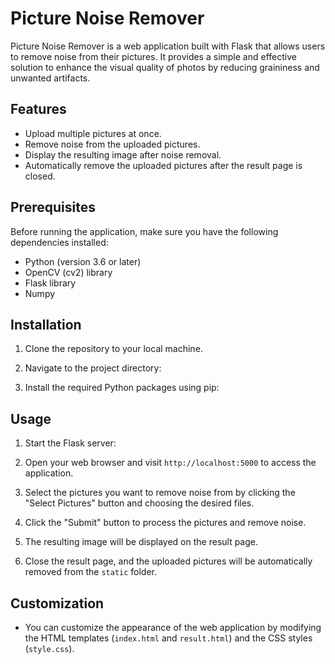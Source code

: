 # Picture Noise Remover

Picture Noise Remover is a web application built with Flask that allows users to remove noise from their pictures. It provides a simple and effective solution to enhance the visual quality of photos by reducing graininess and unwanted artifacts.

## Features

- Upload multiple pictures at once.
- Remove noise from the uploaded pictures.
- Display the resulting image after noise removal.
- Automatically remove the uploaded pictures after the result page is closed.

## Prerequisites

Before running the application, make sure you have the following dependencies installed:

- Python (version 3.6 or later)
- OpenCV (cv2) library
- Flask library
- Numpy

## Installation

1. Clone the repository to your local machine.

2. Navigate to the project directory:

3. Install the required Python packages using pip:



## Usage

1. Start the Flask server:

2. Open your web browser and visit `http://localhost:5000` to access the application.

3. Select the pictures you want to remove noise from by clicking the "Select Pictures" button and choosing the desired files.

4. Click the "Submit" button to process the pictures and remove noise.

5. The resulting image will be displayed on the result page.

6. Close the result page, and the uploaded pictures will be automatically removed from the `static` folder.

## Customization

- You can customize the appearance of the web application by modifying the HTML templates (`index.html` and `result.html`) and the CSS styles (`style.css`).





